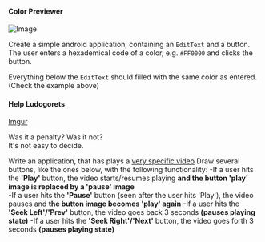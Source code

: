 #### Color Previewer

![Image](http://i.imgur.com/83diMs5.jpg)

Create a simple android application, containing an `EditText` and a button.  
The user enters a hexademical code of a color, e.g. `#FF0000` and clicks the button.  

Everything  below the `EditText` should filled with the same color as entered. (Check the example above)  


#### Help Ludogorets

[Imgur](http://i.imgur.com/MBeDkdn.jpg)

Was it a penalty? Was it not?  
It's not easy to decide.  

Write an application, that has plays a [very specific video](http://giant.gfycat.com/LegalSpottedAnglerfish.mp4)
Draw several buttons, like the ones below, with the following functionality:
-If a user hits the **'Play'** button, the video starts/resumes playing **and the button 'play' image is replaced by a 'pause' image**  
-If a user hits the **'Pause'** button (seen after the user hits 'Play'), the video pauses and **the button image becomes 'play' again**
-If a user hits the **'Seek Left'/'Prev'** button, the video goes back 3 seconds **(pauses playing state)**
-If a user hits the **'Seek Right'/'Next'** button, the video goes forth 3 seconds **(pauses playing state)**
